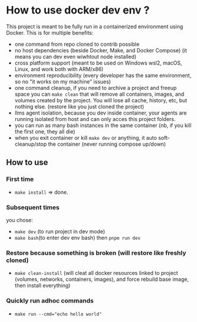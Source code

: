 # How to use docker dev env ?

This project is meant to be fully run in a containerized environment using Docker.
This is for multiple benefits:

- one command from repo cloned to contrib possible
- no host dependencies (beside Docker, Make, and Docker Compose) (it means you can dev even wiwhtout node installed)
- cross platform support (meant to be used on Windows wsl2, macOS, Linux, and work both with ARM/x86)
- environment reproducibility (every developer has the same environment, so no "it works on my machine" issues)
- one command cleanup, if you need to archive a project and freeup space you can `make clean` that will remove all containers, images, and volumes created by the project. You will lose all cache, history, etc, but nothing else. (restore like you just cloned the project)
- llms agent isolation, because you dev inside container, your agents are running isolated from host and can only acces this project folders.
- you can run as many bash instances in the same container (nb, if you kill the first one, they all die)
- when you exit container or kill `make dev` or anything, it auto soft-cleanup/stop the container (never running compose up/down)

## How to use

### First time

- `make install` => done.

### Subsequent times

you chose:

- `make dev` (to run project in dev mode)
- `make bash`(to enter dev env bash) then `pnpm run dev`

### Restore because something is broken (will restore like freshly cloned)

- `make clean-install` (will cleat all docker resources linked to project (volumes, networks, containers, images), and force rebuild base image, then install everything)

### Quickly run adhoc commands

- `make run --cmd="echo hello world"`
